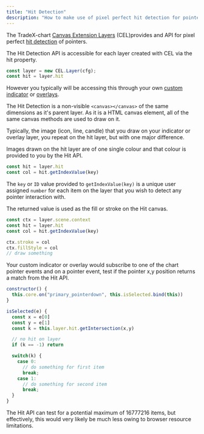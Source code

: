 ```yaml
---
title: "Hit Detection"
description: "How to make use of pixel perfect hit detection for pointers"
---
```


The TradeX-chart [Canvas Extension Layers](../canvas_extension_layers) (CEL)provides and API for pixel perfect [hit detection](../canvas_extension_layers#hit-detection) of pointers.

The Hit Detection API is accessible for each layer created with CEL via the hit property.

```javascript
const layer = new CEL.Layer(cfg);
const hit = layer.hit
```
However you typically will be accessing this through your own [custom indicator](../indicators/#custom-indicators) or [overlays](../overlays/#custom-overlays).

The Hit Detection is a non-visible ``<canvas></canvas>`` of the same dimensions as it's parent layer. As it is a HTML canvas element, all of the same canvas methods are used to draw on it.

Typically, the image (icon, line, candle) that you draw on your indicator or overlay layer, you repeat on the hit layer, but with one major difference.

Images drawn on the hit layer are of one single colour and that colour is provided to you by the Hit API.

```javascript
const hit = layer.hit
const col = hit.getIndexValue(key)
```
The ``key`` or ``ID`` value provided to ``getIndexValue(key)`` is a unique user assigned ``number`` for each item on the layer that you wish to detect any pointer interaction with.

The returned value is used as the fill or stroke on the Hit canvas.

```javascript
const ctx = layer.scene.context
const hit = layer.hit
const col = hit.getIndexValue(key)

ctx.stroke = col
ctx.fillStyle = col
// draw something
```

Your custom indicator or overlay would subscribe to one of the chart pointer events and on a pointer event, test if the pointer x,y position returns a match from the Hit API.

```javascript
constructor() {
  this.core.on("primary_pointerdown", this.isSelected.bind(this))
}

isSelected(e) {
  const x = e[0]
  const y = e[1]
  const k = this.layer.hit.getIntersection(x,y)

  // no hit on layer
  if (k == -1) return

  switch(k) {
    case 0: 
      // do something for first item
      break;
    case 1:
      // do something for second item
      break;
  }
}
```

The Hit API can test for a potential maximum of 16777216 items, but effectively, this would very likely be much less owing to browser resource limitations.